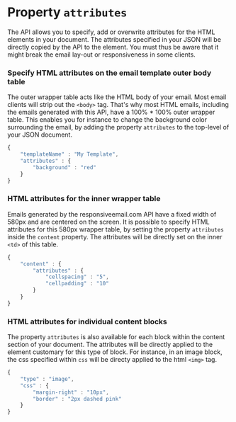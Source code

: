 # Property `attributes`

The API allows you to specify, add or overwrite attributes for the HTML elements 
in your document. The attributes specified in your JSON will be directly copied 
by the API to the element. You must thus be aware that it might break the email 
lay-out or responsiveness in some clients.  

### Specify HTML attributes on the email template outer body table

The outer wrapper table acts like the HTML body of your email. Most email clients
will strip out the `<body>` tag. That's why most HTML emails, including the emails
generated with this API, have a 100% * 100% outer wrapper table. This enables you 
for instance to change the background color surrounding the email, by adding the 
property `attributes` to the top-level of your JSON document. 

```javascript
{
    "templateName" : "My Template", 
    "attributes" : {
        "background" : "red"
    } 
}
```

### HTML attributes for the inner wrapper table

Emails generated by the responsiveemail.com API have a fixed width of 580px and 
are centered on the screen. It is possible to specify HTML attributes for this 
580px wrapper table, by setting the property `attributes` inside the `content` 
property. The attributes will be directly set on the inner `<td>` of this table. 

```javascript
{
    "content" : {
        "attributes" : {
            "cellspacing" : "5",
            "cellpadding" : "10"
        }
    }
}
```

### HTML attributes for individual content blocks

The property `attributes` is also available for each block within the content 
section of your document. The attributes will be directly applied to the element 
customary for this type of block. For instance, in an image block, the css 
specified within `css` will be directy applied to the html `<img>` tag. 

```javascript
{
    "type" : "image",
    "css" : {
        "margin-right" : "10px",
        "border" : "2px dashed pink"
    }
}
```
